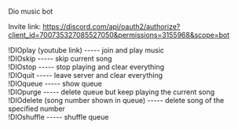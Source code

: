Dio music bot

Invite link:
https://discord.com/api/oauth2/authorize?client_id=700735327085527050&permissions=3155968&scope=bot

!DIOplay (youtube link) ----- join and play music   
!DIOskip ----- skip current song  
!DIOstop ----- stop playing and clear everything  
!DIOquit ----- leave server and clear everything  
!DIOqueue ----- show queue  
!DIOpurge ----- delete queue but keep playing the current song  
!DIOdelete (song number shown in queue) ----- delete song of the specified number  
!DIOshuffle ----- shuffle queue  
